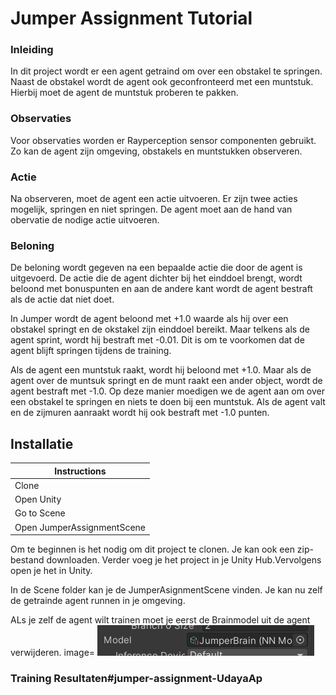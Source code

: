 # Jumper Assignment Tutorial

### Inleiding

In dit project wordt er een agent getraind om over een obstakel te springen. Naast de obstakel wordt de agent ook geconfronteerd met een muntstuk. Hierbij moet de agent de muntstuk proberen te pakken.

### Observaties

Voor observaties worden er Rayperception sensor componenten gebruikt. Zo kan de agent zijn omgeving, obstakels en muntstukken observeren.

### Actie

Na observeren, moet de agent een actie uitvoeren. Er zijn twee acties  mogelijk, springen en niet springen. De agent moet aan de hand van obervatie de nodige actie uitvoeren.

### Beloning

De beloning wordt gegeven na een bepaalde actie die door de agent is uitgevoerd. De actie die de agent dichter bij het einddoel brengt, wordt beloond met bonuspunten en aan de andere kant wordt de agent bestraft als de actie dat niet doet.

In Jumper wordt de agent beloond met +1.0 waarde als hij over een obstakel springt en de okstakel zijn einddoel bereikt. Maar telkens als de agent sprint, wordt hij bestraft met -0.01. Dit is om te voorkomen dat de agent blijft springen tijdens de training.

Als de agent een muntstuk raakt, wordt hij beloond met +1.0. Maar als de agent over de muntsuk springt en de munt raakt een ander object, wordt de agent bestraft met -1.0. Op deze manier moedigen we de agent aan om over een obstakel te springen en niets te doen bij een muntstuk. 
Als de agent valt en de zijmuren aanraakt wordt hij ook bestraft met -1.0 punten.

## Installatie

Instructions |
-------------|
Clone        |
Open Unity   |
Go to Scene  |
Open JumperAssignmentScene|


Om te beginnen is het nodig om dit project te clonen. Je kan ook een zip-bestand downloaden. Verder voeg je het project in je Unity Hub.Vervolgens open je het in Unity.

In de Scene folder kan je de JumperAsignmentScene vinden.
Je kan nu zelf de getrainde agent runnen in je omgeving.

ALs je zelf de agent wilt trainen moet je eerst de Brainmodel uit de agent verwijderen.
image= ![](JumperAssignment/Images/BrainModel.png)


### Training Resultaten#jumper-assignment-UdayaAp
